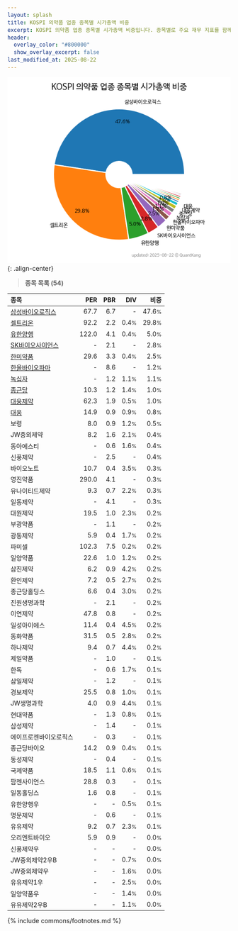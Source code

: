 ```yaml
---
layout: splash
title: KOSPI 의약품 업종 종목별 시가총액 비중
excerpt: KOSPI 의약품 업종 종목별 시가총액 비중입니다. 종목별로 주요 재무 지표를 함께 표시합니다.
header:
  overlay_color: "#800000"
  show_overlay_excerpt: false
last_modified_at: 2025-08-22
---
```



![KOSPI 의약품 업종 종목별 시가총액 비중](/stats/sector/images/kospi_업종_의약품_종목.png){: .align-center}


> **종목 목록 (54)**<a id="list"></a>

| **종목** | **PER** | **PBR** | **DIV** | **비중** |
| :------- | ------: | ------: | ------: | -------: |
| [삼성바이오로직스](/207940/) | 67.7 | 6.7 | - | 47.6<small>%</small> |
| [셀트리온](/068270/) | 92.2 | 2.2 | 0.4<small>%</small> | 29.8<small>%</small> |
| [유한양행](/000100/) | 122.0 | 4.1 | 0.4<small>%</small> | 5.0<small>%</small> |
| [SK바이오사이언스](/302440/) | - | 2.1 | - | 2.8<small>%</small> |
| [한미약품](/128940/) | 29.6 | 3.3 | 0.4<small>%</small> | 2.5<small>%</small> |
| [한올바이오파마](/009420/) | - | 8.6 | - | 1.2<small>%</small> |
| [녹십자](/006280/) | - | 1.2 | 1.1<small>%</small> | 1.1<small>%</small> |
| [종근당](/185750/) | 10.3 | 1.2 | 1.4<small>%</small> | 1.0<small>%</small> |
| [대웅제약](/069620/) | 62.3 | 1.9 | 0.5<small>%</small> | 1.0<small>%</small> |
| [대웅](/003090/) | 14.9 | 0.9 | 0.9<small>%</small> | 0.8<small>%</small> |
| 보령 | 8.0 | 0.9 | 1.2<small>%</small> | 0.5<small>%</small> |
| JW중외제약 | 8.2 | 1.6 | 2.1<small>%</small> | 0.4<small>%</small> |
| 동아에스티 | - | 0.6 | 1.6<small>%</small> | 0.4<small>%</small> |
| 신풍제약 | - | 2.5 | - | 0.4<small>%</small> |
| 바이오노트 | 10.7 | 0.4 | 3.5<small>%</small> | 0.3<small>%</small> |
| 영진약품 | 290.0 | 4.1 | - | 0.3<small>%</small> |
| 유나이티드제약 | 9.3 | 0.7 | 2.2<small>%</small> | 0.3<small>%</small> |
| 일동제약 | - | 4.1 | - | 0.3<small>%</small> |
| 대원제약 | 19.5 | 1.0 | 2.3<small>%</small> | 0.2<small>%</small> |
| 부광약품 | - | 1.1 | - | 0.2<small>%</small> |
| 광동제약 | 5.9 | 0.4 | 1.7<small>%</small> | 0.2<small>%</small> |
| 파미셀 | 102.3 | 7.5 | 0.2<small>%</small> | 0.2<small>%</small> |
| 일양약품 | 22.6 | 1.0 | 1.2<small>%</small> | 0.2<small>%</small> |
| 삼진제약 | 6.2 | 0.9 | 4.2<small>%</small> | 0.2<small>%</small> |
| 환인제약 | 7.2 | 0.5 | 2.7<small>%</small> | 0.2<small>%</small> |
| 종근당홀딩스 | 6.6 | 0.4 | 3.0<small>%</small> | 0.2<small>%</small> |
| 진원생명과학 | - | 2.1 | - | 0.2<small>%</small> |
| 이연제약 | 47.8 | 0.8 | - | 0.2<small>%</small> |
| 일성아이에스 | 11.4 | 0.4 | 4.5<small>%</small> | 0.2<small>%</small> |
| 동화약품 | 31.5 | 0.5 | 2.8<small>%</small> | 0.2<small>%</small> |
| 하나제약 | 9.4 | 0.7 | 4.4<small>%</small> | 0.2<small>%</small> |
| 제일약품 | - | 1.0 | - | 0.1<small>%</small> |
| 한독 | - | 0.6 | 1.7<small>%</small> | 0.1<small>%</small> |
| 삼일제약 | - | 1.2 | - | 0.1<small>%</small> |
| 경보제약 | 25.5 | 0.8 | 1.0<small>%</small> | 0.1<small>%</small> |
| JW생명과학 | 4.0 | 0.9 | 4.4<small>%</small> | 0.1<small>%</small> |
| 현대약품 | - | 1.3 | 0.8<small>%</small> | 0.1<small>%</small> |
| 삼성제약 | - | 1.4 | - | 0.1<small>%</small> |
| 에이프로젠바이오로직스 | - | 0.3 | - | 0.1<small>%</small> |
| 종근당바이오 | 14.2 | 0.9 | 0.4<small>%</small> | 0.1<small>%</small> |
| 동성제약 | - | 0.4 | - | 0.1<small>%</small> |
| 국제약품 | 18.5 | 1.1 | 0.6<small>%</small> | 0.1<small>%</small> |
| 팜젠사이언스 | 28.8 | 0.3 | - | 0.1<small>%</small> |
| 일동홀딩스 | 1.6 | 0.8 | - | 0.1<small>%</small> |
| 유한양행우 | - | - | 0.5<small>%</small> | 0.1<small>%</small> |
| 명문제약 | - | 0.6 | - | 0.1<small>%</small> |
| 유유제약 | 9.2 | 0.7 | 2.3<small>%</small> | 0.1<small>%</small> |
| 오리엔트바이오 | 5.9 | 0.9 | - | 0.0<small>%</small> |
| 신풍제약우 | - | - | - | 0.0<small>%</small> |
| JW중외제약2우B | - | - | 0.7<small>%</small> | 0.0<small>%</small> |
| JW중외제약우 | - | - | 1.6<small>%</small> | 0.0<small>%</small> |
| 유유제약1우 | - | - | 2.5<small>%</small> | 0.0<small>%</small> |
| 일양약품우 | - | - | 1.4<small>%</small> | 0.0<small>%</small> |
| 유유제약2우B | - | - | 1.1<small>%</small> | 0.0<small>%</small> |

{% include commons/footnotes.md %}
